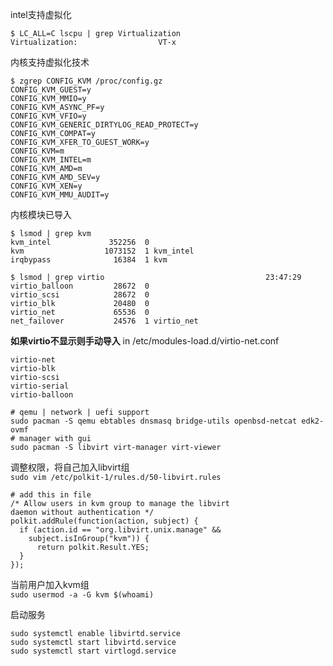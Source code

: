 intel支持虚拟化
```shell
$ LC_ALL=C lscpu | grep Virtualization
Virtualization:                  VT-x
```
内核支持虚拟化技术
```shell
$ zgrep CONFIG_KVM /proc/config.gz
CONFIG_KVM_GUEST=y
CONFIG_KVM_MMIO=y
CONFIG_KVM_ASYNC_PF=y
CONFIG_KVM_VFIO=y
CONFIG_KVM_GENERIC_DIRTYLOG_READ_PROTECT=y
CONFIG_KVM_COMPAT=y
CONFIG_KVM_XFER_TO_GUEST_WORK=y
CONFIG_KVM=m
CONFIG_KVM_INTEL=m
CONFIG_KVM_AMD=m
CONFIG_KVM_AMD_SEV=y
CONFIG_KVM_XEN=y
CONFIG_KVM_MMU_AUDIT=y
```
内核模块已导入
```shell
$ lsmod | grep kvm              
kvm_intel             352256  0
kvm                  1073152  1 kvm_intel
irqbypass              16384  1 kvm
```
```shell
$ lsmod | grep virtio                                    23:47:29
virtio_balloon         28672  0
virtio_scsi            28672  0
virtio_blk             20480  0
virtio_net             65536  0
net_failover           24576  1 virtio_net
```
__如果virtio不显示则手动导入__
in /etc/modules-load.d/virtio-net.conf
```shell
virtio-net
virtio-blk
virtio-scsi
virtio-serial
virtio-balloon
```

```shell
# qemu | network | uefi support
sudo pacman -S qemu ebtables dnsmasq bridge-utils openbsd-netcat edk2-ovmf
# manager with gui
sudo pacman -S libvirt virt-manager virt-viewer
```
调整权限，将自己加入libvirt组  
`sudo vim /etc/polkit-1/rules.d/50-libvirt.rules`
```shell
# add this in file
/* Allow users in kvm group to manage the libvirt
daemon without authentication */
polkit.addRule(function(action, subject) {
  if (action.id == "org.libvirt.unix.manage" &&
    subject.isInGroup("kvm")) {
      return polkit.Result.YES;
  }
});
```
当前用户加入kvm组  
`sudo usermod -a -G kvm $(whoami)`

启动服务
```shell
sudo systemctl enable libvirtd.service
sudo systemctl start libvirtd.service
sudo systemctl start virtlogd.service
```